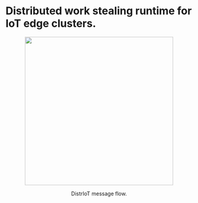 # Distributed work stealing runtime for IoT edge clusters.

<div align="center">
  <img src="https://zoranzhao.github.io/message_flow.png" width="400px" />
  <p>DistrIoT message flow.</p>
</div>

 
